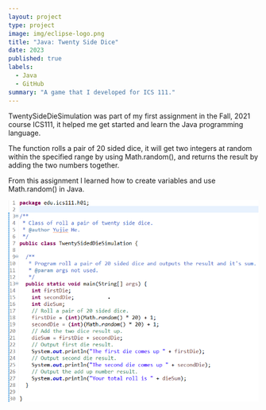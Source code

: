 ```yaml
---
layout: project
type: project
image: img/eclipse-logo.png
title: "Java: Twenty Side Dice"
date: 2023
published: true
labels:
  - Java
  - GitHub
summary: "A game that I developed for ICS 111."
---
```


TwentySideDieSimulation was part of my first assignment in the Fall, 2021 course ICS111, it helped me get started and learn the Java programming language.

The function rolls a pair of 20 sided dice, it will get two integers at random within the specified range by using Math.random(), and returns the result by adding the two numbers together.

From this assignment I learned how to create variables and use Math.random() in Java.

<img class="img-fluid" src="../img/twentyDice.png">

